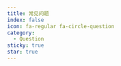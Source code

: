 ```yaml
---
title: 常见问题
index: false
icon: fa-regular fa-circle-question
category:
  - Question
sticky: true
star: true
---
```


<Catalog />
